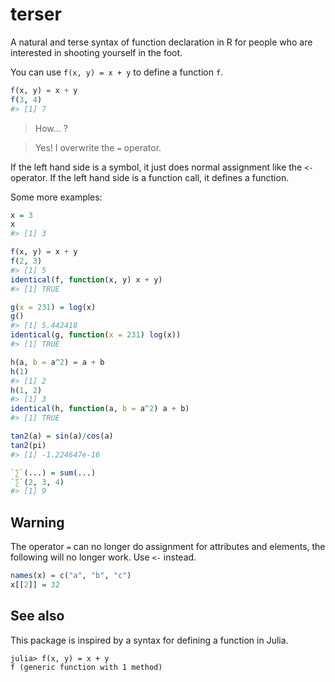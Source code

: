 <!-- README.md is generated from README.Rmd. Please edit that file -->
terser
======

A natural and terse syntax of function declaration in R for people who are interested in shooting yourself in the foot.

You can use `f(x, y) = x + y` to define a function `f`.

``` r
f(x, y) = x + y
f(3, 4)
#> [1] 7
```

> How... ?

> Yes! I overwrite the `=` operator.

If the left hand side is a symbol, it just does normal assignment like the `<-` operator. If the left hand side is a function call, it defines a function.

Some more examples:

``` r
x = 3
x
#> [1] 3

f(x, y) = x + y
f(2, 3)
#> [1] 5
identical(f, function(x, y) x + y)
#> [1] TRUE

g(x = 231) = log(x)
g()
#> [1] 5.442418
identical(g, function(x = 231) log(x))
#> [1] TRUE

h(a, b = a^2) = a + b
h(1)
#> [1] 2
h(1, 2)
#> [1] 3
identical(h, function(a, b = a^2) a + b)
#> [1] TRUE

tan2(a) = sin(a)/cos(a)
tan2(pi)
#> [1] -1.224647e-16

`∑`(...) = sum(...)
`∑`(2, 3, 4)
#> [1] 9
```

Warning
-------

The operator `=` can no longer do assignment for attributes and elements, the following will no longer work. Use `<-` instead.

``` r
names(x) = c("a", "b", "c")
x[[2]] = 32
```

See also
--------

This package is inspired by a syntax for defining a function in Julia.

    julia> f(x, y) = x + y
    f (generic function with 1 method)
